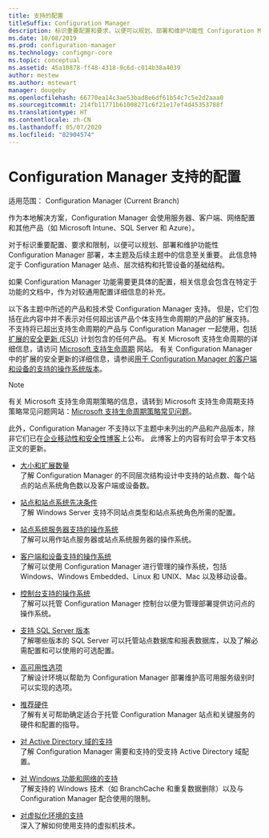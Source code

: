 ```yaml
---
title: 支持的配置
titleSuffix: Configuration Manager
description: 标识重要配置和要求，以便可以规划、部署和维护功能性 Configuration Manager 部署。
ms.date: 10/08/2019
ms.prod: configuration-manager
ms.technology: configmgr-core
ms.topic: conceptual
ms.assetid: 45a10878-ff48-4318-9c6d-c014b38a4039
author: mestew
ms.author: mstewart
manager: dougeby
ms.openlocfilehash: 66770ea14c3ae53bad8e6df61b54c7c5e2d2aaa0
ms.sourcegitcommit: 214fb11771b61008271c6f21e17ef4d45353788f
ms.translationtype: HT
ms.contentlocale: zh-CN
ms.lasthandoff: 05/07/2020
ms.locfileid: "82904574"
---
```

# <a name="supported-configurations-for-configuration-manager"></a>Configuration Manager 支持的配置

适用范围：  Configuration Manager (Current Branch)

作为本地解决方案，Configuration Manager 会使用服务器、客户端、网络配置和其他产品（如 Microsoft Intune、SQL Server 和 Azure）。

对于标识重要配置、要求和限制，以便可以规划、部署和维护功能性 Configuration Manager 部署，本主题及后续主题中的信息至关重要。  此信息特定于 Configuration Manager 站点、层次结构和托管设备的基础结构。

如果 Configuration Manager 功能需要更具体的配置，相关信息会包含在特定于功能的文档中，作为对较通用配置详细信息的补充。  

 以下各主题中所述的产品和技术受 Configuration Manager 支持。 但是，它们包括在此内容中并不表示对任何超出该产品个体支持生命周期的产品的扩展支持。 不支持将已超出支持生命周期的产品与 Configuration Manager 一起使用，包括[扩展的安全更新 (ESU)](https://support.microsoft.com/help/4497181/lifecycle-faq-extended-security-updates) 计划包含的任何产品。 有关 Microsoft 支持生命周期的详细信息，请访问 [Microsoft 支持生命周期](https://support.microsoft.com/lifecycle) 网站。 有关 Configuration Manager 中的扩展的安全更新的详细信息，请参阅[用于 Configuration Manager 的客户端和设备的支持的操作系统版本](supported-operating-systems-for-clients-and-devices.md#bkmk_ESU)。

> [!NOTE]  
>  有关 Microsoft 支持生命周期策略的信息，请转到 Microsoft 支持生命周期支持策略常见问题网站：[Microsoft 支持生命周期策略常见问题](https://support.microsoft.com/lifecycle)。  

 此外，Configuration Manager 不支持以下主题中未列出的产品和产品版本，除非它们已在[企业移动性和安全性博客](https://techcommunity.microsoft.com/t5/enterprise-mobility-security/bg-p/enterprisemobilityandsecurity)上公布。  此博客上的内容有时会早于本文档正文的更新。


-  [大小和扩展数量](../../../core/plan-design/configs/size-and-scale-numbers.md)  
了解 Configuration Manager 的不同层次结构设计中支持的站点数、每个站点的站点系统角色数以及客户端或设备数。

-  [站点和站点系统先决条件](../../../core/plan-design/configs/site-and-site-system-prerequisites.md)  
了解 Windows Server 支持不同站点类型和站点系统角色所需的配置。

-  [站点系统服务器支持的操作系统](../../../core/plan-design/configs/supported-operating-systems-for-site-system-servers.md)  
了解可以用作站点服务器或站点系统服务器的操作系统。

-  [客户端和设备支持的操作系统](../../../core/plan-design/configs/supported-operating-systems-for-clients-and-devices.md)  
了解可以使用 Configuration Manager 进行管理的操作系统，包括 Windows、Windows Embedded、Linux 和 UNIX、Mac 以及移动设备。

-  [控制台支持的操作系统](../../../core/plan-design/configs/supported-operating-systems-consoles.md)  
了解可以托管 Configuration Manager 控制台以便为管理部署提供访问点的操作系统。  

-  [支持 SQL Server 版本](../../../core/plan-design/configs/support-for-sql-server-versions.md)  
了解哪些版本的 SQL Server 可以托管站点数据库和报表数据库，以及了解必需配置和可以使用的可选配置。

-  [高可用性选项](../../servers/deploy/configure/high-availability-options.md)  
了解设计环境以帮助为 Configuration Manager 部署维护高可用服务级别时可以实现的选项。

-  [推荐硬件](../../../core/plan-design/configs/recommended-hardware.md)  
了解有关可帮助确定适合于托管 Configuration Manager 站点和关键服务的硬件和配置的指导。

-  [对 Active Directory 域的支持](../../../core/plan-design/configs/support-for-active-directory-domains.md)  
了解 Configuration Manager 需要和支持的受支持 Active Directory 域配置。

-  [对 Windows 功能和网络的支持](../../../core/plan-design/configs/support-for-windows-features-and-networks.md)  
了解支持的 Windows 技术（如 BranchCache 和重复数据删除）以及与 Configuration Manager 配合使用的限制。

-  [对虚拟化环境的支持](../../../core/plan-design/configs/support-for-virtualization-environments.md)  
深入了解如何使用支持的虚拟机技术。
